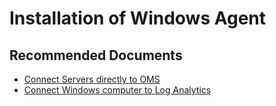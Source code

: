 
<properties
    pageTitle="Install windows agent"
    description="Troubleshooting of issues with Installation of Windows Agent"
    service="microsoft.operationalinsights"
    resource="workspaces"
    authors="adoylemsft"
    ms.author="adoyle"
    displayorder="2"
    selfHelpType="resource"
    supportTopicIds=""
    resourceTags=""
    productPesIds=""
    cloudEnvironments="MoonCake"
	articleId="operationalinsights-installwindowsagent-mooncake"
	ownershipId="ASEP_ContentService_Placeholder"
/>

# Installation of Windows Agent

## **Recommended Documents**

* [Connect Servers directly to OMS](https://docs.azure.cn/azure-monitor/overview#optionally-connect-servers-directly-to-the-operations-management-suite-by-installing-an-agent)
* [Connect Windows computer to Log Analytics](https://docs.azure.cn/azure-monitor/platform/agent-windows)